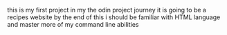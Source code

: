 this is my first project in my the odin project journey 
it is going to be a recipes website 
by the end of this i should be familiar with HTML language and master more of my command line abilities